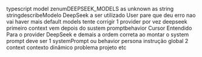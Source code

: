 typescript
model zenumDEEPSEEK_MODELS as unknown as string stringdescribeModelo DeepSeek a ser utilizado
User
pare que deu erro
nao vai haver mais default models
tente corrigir 1 provider por vez
deepseek primeiro
context vem depois do sustem promptbehavior
Cursor
 Entendido Para o provider DeepSeek e demais a ordem correta ao montar o system prompt deve ser
1 systemPrompt ou behavior persona instrução global
2 context contexto dinâmico problema projeto etc